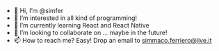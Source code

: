 - 👋 Hi, I’m @simfer
- 👀 I’m interested in all kind of programming!
- 🌱 I’m currently learning React and React Native
- 💞️ I’m looking to collaborate on ... maybe in the future!
- 📫 How to reach me? Easy! Drop an email to simmaco.ferriero@live.it

<!---
simfer/simfer is a ✨ special ✨ repository because its `README.md` (this file) appears on your GitHub profile.
You can click the Preview link to take a look at your changes.
--->
